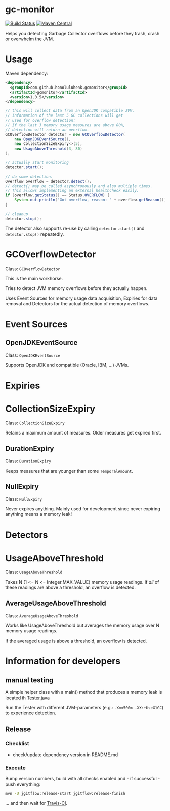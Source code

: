 # gc-monitor

[![Build Status](https://travis-ci.org/HonoluluHenk/gcmonitor.svg?branch=develop)][Travis Link]
[![Maven Central](
https://img.shields.io/maven-central/v/com.github.honoluluhenk.gcmonitor/gcmonitor.svg?label=Maven%20Central
)][Maven Search Link]

Helps you detecting Garbage Collector overflows before they trash, crash or overwhelm the JVM.

# Usage

Maven dependency:
```xml
<dependency>
  <groupId>com.github.honoluluhenk.gcmonitor</groupId>
  <artifactId>gcmonitor</artifactId>
  <version>1.0.5</version>
</dependency>

```

```java
// this will collect data from an OpenJDK compatible JVM.
// Information of the last 5 GC collections will get
// used for overflow detection:
// If the last 3 memory usage measures are above 80%,
// detection will return an overflow.
GCOverflowDetector detector = new GCOverflowDetector(
    new OpenJDKEventSource(),
    new CollectionSizeExpiry<>(5),
    new UsageAboveThreshold(3, 80)
);

// actually start monitoring
detector.start();

// do some detection.
Overflow overflow = detector.detect();
// detect() may be called asynchronously and also multiple times.
// This allows implementing an external healthcheck easily.
if (overflow.getStatus() == Status.OVERFLOW) {
	System.out.println("Got overflow, reason: " + overflow.getReason());
}

// cleanup
detector.stop();

```

The detector also supports re-use by calling `detector.start()` and `detector.stop()` repeatedly.


# GCOverflowDetector

Class: `GCOverflowDetector`

This is the main workhorse.

Tries to detect JVM memory overflows before they actually happen.



Uses Event Sources for memory usage data acquisition, Expiries for data removal and Detectors for the actual detection of memory overflows.



# Event Sources

## OpenJDKEventSource

Class: `OpenJDKEventSource`

Supports OpenJDK and compatible (Oracle, IBM, ...) JVMs.



# Expiries

# CollectionSizeExpiry

Class: `CollectionSizeExpiry`

Retains a maximum amount of measures. Older measures get expired first.



## DurationExpiry

Class: `DurationExpiry`

Keeps measures that are younger than some `TemporalAmount`.



## NullExpiry

Class: `NullExpiry`

Never expires anything. Mainly used for development since never expiring anything means a memory leak!



# Detectors

# UsageAboveThreshold

Class: `UsageAboveThreshold`

Takes N (1 <= N <= Integer.MAX_VALUE) memory usage readings. If *all* of these readings are above a threshold, an overflow is detected.



## AverageUsageAboveThreshold

Class: `AverageUsageAboveThreshold`

Works like UsageAboveThreshold but averages the memory usage over N memory usage readings.

If the averaged usage is above a threshold, an overflow is detected.


# Information for developers

## manual testing
A simple helper class with a main() method that produces a memory leak 
is located ih [Tester.java](src/test/java/Tester.java)

Run the Tester with different JVM-parameters (e.g.: `-Xmx500m -XX:+UseG1GC`) to experience detection.

## Release
### Checklist

* check/update dependency version in README.md

### Execute
Bump version numbers, build with all checks enabled and - if successful - push everything:
```bash
mvn -U jgitflow:release-start jgitflow:release-finish

```
... and then wait for [Travis-CI][Travis Link].



[Travis Link]: https://travis-ci.org/HonoluluHenk/gcmonitor
[Maven Search Link]: 
https://search.maven.org/search?q=g:%22com.github.honoluluhenk.gcmonitor%22%20AND%20a:%22gcmonitor%22
